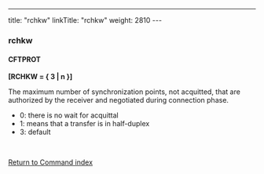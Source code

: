 ---
title: "rchkw"
linkTitle: "rchkw"
weight: 2810
---<span id="rchkw"></span>

### rchkw

#### CFTPROT

****[RCHKW = { 3
&#124; n }]****

The maximum number of synchronization points, not acquitted, that are
authorized by the receiver and negotiated during connection phase.

* 0: there is no wait for acquittal
* 1: means that a transfer is in half-duplex
* 3: default

 

[Return to Command index](../../)
